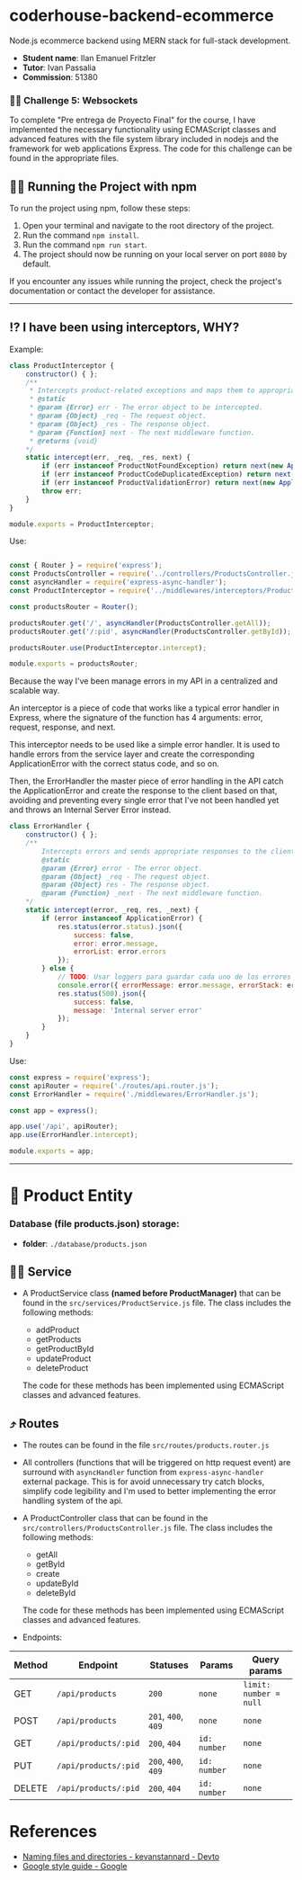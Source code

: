 # coderhouse-backend-ecommerce
Node.js ecommerce backend using MERN stack for full-stack development.

- **Student name**: Ilan Emanuel Fritzler
- **Tutor**: Ivan Passalia
- **Commission**: 51380

### 👨‍💻 Challenge 5: Websockets

To complete "Pre entrega de Proyecto Final" for the course, I have implemented the necessary functionality using ECMAScript classes and advanced features with the file system library included in nodejs and the framework for web applications Express. The code for this challenge can be found in the appropriate files.

## 🏃‍♂️ Running the Project with npm

To run the project using npm, follow these steps:

1. Open your terminal and navigate to the root directory of the project.
2. Run the command `npm install`.
3. Run the command `npm run start`.
4. The project should now be running on your local server on port `8080` by default.

If you encounter any issues while running the project, check the project's documentation or contact the developer for assistance.

---

## ⁉ I have been using interceptors, WHY?
Example: 
```javascript
class ProductInterceptor {
    constructor() { };
    /**
     * Intercepts product-related exceptions and maps them to appropriate HTTP error codes.
     * @static
     * @param {Error} err - The error object to be intercepted.
     * @param {Object} _req - The request object.
     * @param {Object} _res - The response object.
     * @param {Function} next - The next middleware function.
     * @returns {void}
    */
    static intercept(err, _req, _res, next) {
        if (err instanceof ProductNotFoundException) return next(new ApplicationError(err.message, 404));
        if (err instanceof ProductCodeDuplicatedException) return next(new ApplicationError(err.message, 409));
        if (err instanceof ProductValidationError) return next(new ApplicationError(err.message, 400));
        throw err;
    }
}

module.exports = ProductInterceptor;
```
Use: 
```javascript

const { Router } = require('express');
const ProductsController = require('../controllers/ProductsController.js');
const asyncHandler = require('express-async-handler');
const ProductInterceptor = require('../middlewares/interceptors/ProductInterceptor.js');

const productsRouter = Router();

productsRouter.get('/', asyncHandler(ProductsController.getAll));
productsRouter.get('/:pid', asyncHandler(ProductsController.getById));

productsRouter.use(ProductInterceptor.intercept);

module.exports = productsRouter;
```

Because the way I've been manage errors in my API in a centralized and scalable way.

An interceptor is a piece of code that works like a typical error handler in Express, where the signature of the function has 4 arguments: error, request, response, and next.

This interceptor needs to be used like a simple error handler. It is used to handle errors from the service layer and create the corresponding ApplicationError with the correct status code, and so on. 

Then, the ErrorHandler the master piece of error handling in the API catch the ApplicationError and create the response to the client based on that, avoiding and preventing every single error that I've not been handled yet and throws an Internal Server Error instead.
```javascript
class ErrorHandler {
    constructor() { };
    /**
        Intercepts errors and sends appropriate responses to the client.
        @static
        @param {Error} error - The error object.
        @param {Object} _req - The request object.
        @param {Object} res - The response object.
        @param {Function} _next - The next middleware function.
    */
    static intercept(error, _req, res, _next) {
        if (error instanceof ApplicationError) {
            res.status(error.status).json({
                success: false,
                error: error.message,
                errorList: error.errors
            });
        } else {
            // TODO: Usar loggers para guardar cada uno de los errores y asignarle un ID unico para identificarlo.
            console.error({ errorMessage: error.message, errorStack: error.stack });
            res.status(500).json({
                success: false,
                message: 'Internal server error'
            });
        }
    }
}
```
Use:
```javascript
const express = require('express');
const apiRouter = require('./routes/api.router.js');
const ErrorHandler = require('./middlewares/ErrorHandler.js');

const app = express();

app.use('/api', apiRouter);
app.use(ErrorHandler.intercept);

module.exports = app;
```
---
# 🧃 Product Entity
### Database (file products.json) storage:
- **folder**: `./database/products.json`
## 🐕‍🦺 Service
- A ProductService class **(named before ProductManager)** that can be found in the `src/services/ProductService.js` file. The class includes the following methods:
  - addProduct
  - getProducts
  - getProductById
  - updateProduct
  - deleteProduct
  
  The code for these methods has been implemented using ECMAScript classes and advanced features.
  
## ⤴ Routes

- The routes can be found in the file `src/routes/products.router.js`
- All controllers (functions that will be triggered on http request event) are surround with `asyncHandler` function from `express-async-handler` external package. This is for avoid unnecessary try catch blocks, simplify code legibility and I'm used to better implementing the error handling system of the api.
- A ProductController class that can be found in the `src/controllers/ProductsController.js` file. The class includes the following methods:
  - getAll
  - getById
  - create
  - updateById
  - deleteById
  
  The code for these methods has been implemented using ECMAScript classes and advanced features.
- Endpoints: 

| Method | Endpoint             | Statuses            | Params       | Query params           |
| ------ | -------------------- | ------------------- | ------------ | ---------------------- |
| GET    | `/api/products`      | `200`               | `none`       | `limit: number = null` |
| POST   | `/api/products`      | `201`, `400`, `409` | `none`       | `none`                 |
| GET    | `/api/products/:pid` | `200`, `404`        | `id: number` | `none`                 |
| PUT    | `/api/products/:pid` | `200`, `400`, `409` | `id: number` | `none`                 |
| DELETE | `/api/products/:pid` | `200`, `404`        | `id: number` | `none`                 |

# References
- [Naming files and directories - kevanstannard - Devto](https://dev.to/kevanstannard/naming-files-and-directories-in-javascript-projects-35e4)
- [Google style guide - Google](https://google.github.io/styleguide/jsguide.html#file-name)